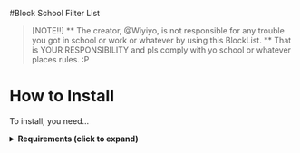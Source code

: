 #Block School Filter List
> [NOTE!!]
** The creator, @Wiyiyo, is not responsible for any trouble you got in school or work or whatever by using this BlockList.
** That is YOUR RESPONSIBILITY and pls comply with yo school or whatever places rules. :P
# How to Install
To install, you need...
<details>
<summary><b>Requirements (click to expand)</b></summary>

*Raspberry Pi
*Pi-hole installed
*Admin Panel (cuz i dont know how to do it in terminal :P)

<details>
